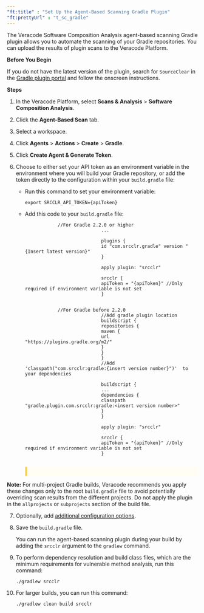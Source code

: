 ```yaml
---
"ft:title" : "Set Up the Agent-Based Scanning Gradle Plugin"
"ft:prettyUrl" : "t_sc_gradle"
---
```


The Veracode Software Composition Analysis agent-based scanning Gradle plugin allows you to automate the scanning of your Gradle repositories. You can upload the results of plugin scans to the Veracode Platform.

<p font-size="13pt"><b>Before You Begin</b></p>

If you do not have the latest version of the plugin, search for `SourceClear` in the [Gradle plugin portal](https://plugins.gradle.org) and follow the onscreen instructions.

<p font-size="13pt"><b>Steps</b></p>

1.  In the Veracode Platform, select **Scans & Analysis** > **Software Composition Analysis**.

2.  Click the **Agent-Based Scan** tab.

3.  Select a workspace.

4.  Click **Agents** > **Actions** > **Create** > **Gradle**.

5.  Click **Create Agent & Generate Token**.

6.  Choose to either set your API token as an environment variable in the environment where you will build your Gradle repository, or add the token directly to the configuration within your `build.gradle` file:

    -   Run this command to set your environment variable:

        ```
        export SRCCLR_API_TOKEN={apiToken}
        ```

    -   Add this code to your `build.gradle` file:

        ```
                    //For Gradle 2.2.0 or higher
                                    ...
        
                                    plugins {
                                    id "com.srcclr.gradle" version "{Insert latest version}"
                                    }
        
                                    apply plugin: "srcclr"
        
                                    srcclr {
                                    apiToken = "{apiToken}" //Only required if environment variable is not set
                                    }
                                
        ```

        ```
                    //For Gradle before 2.2.0
                                    //Add gradle plugin location
                                    buildscript {
                                    repositories {
                                    maven {
                                    url "https://plugins.gradle.org/m2/"
                                    }
                                    }
                                    }
                                    //Add 'classpath("com.srcclr:gradle:{insert version number}")'  to your dependencies
        
                                    buildscript {
                                    ...
                                    dependencies {
                                    classpath "gradle.plugin.com.srcclr:gradle:<insert version number>"
                                    }
                                    }
        
                                    apply plugin: "srcclr"
        
                                    srcclr {
                                    apiToken = "{apiToken}" //Only required if environment variable is not set
                                    }
                                        
        ```

        <p style="background-color:#FFFCF3; padding: 12px; border-left: 5px solid #F7CD55;">
<b>Note:</b> For multi-project Gradle builds, Veracode recommends you apply these changes only to the root `build.gradle` file to avoid potentially overriding scan results from the different projects. Do not apply the plugin in the `allprojects` or `subprojects` section of the build file.
</p>

7.  Optionally, add [additional configuration options](https://docs.veracode.com/r/Gradle_Plugin_Configurations).

8.  Save the `build.gradle` file.

    You can run the agent-based scanning plugin during your build by adding the `srcclr` argument to the `gradlew` command.

9.  To perform dependency resolution and build class files, which are the minimum requirements for vulnerable method analysis, run this command:

    ```
    ./gradlew srcclr
    ```

10. For larger builds, you can run this command:

    ```
    ./gradlew clean build srcclr
    ```


